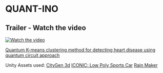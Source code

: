 # QUANT-INO

## Trailer - Watch the video
[![Watch the video](https://img.youtube.com/vi/NgQx6_UBVuQ/maxresdefault.jpg)](https://www.youtube.com/watch?v=NgQx6_UBVuQ)

[Quantum K-means clustering method for detecting heart disease using quantum circuit approach](https://doi.org/10.1007/s00500-022-07200-x)

Unity Assets used:
[CityGen 3d](https://assetstore.unity.com/auth/login?redirect_to=%2Fpackages%2Ftools%2Fterrain%2Fcitygen3d-162468)
[ICONIC: Low Poly Sports Car](https://assetstore.unity.com/packages/3d/vehicles/land/iconic-low-poly-sports-car-free-vol-02-281765)
[Rain Maker](https://assetstore.unity.com/packages/vfx/particles/environment/rain-maker-2d-and-3d-rain-particle-system-for-unity-34938)
